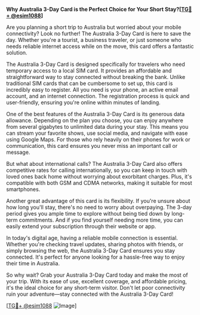 **Why Australia 3-Day Card is the Perfect Choice for Your Short Stay?[[TG💪+ @esim1088](https://t.me/s/esim1088)]**

Are you planning a short trip to Australia but worried about your mobile connectivity? Look no further! The Australia 3-Day Card is here to save the day. Whether you're a tourist, a business traveler, or just someone who needs reliable internet access while on the move, this card offers a fantastic solution. 

The Australia 3-Day Card is designed specifically for travelers who need temporary access to a local SIM card. It provides an affordable and straightforward way to stay connected without breaking the bank. Unlike traditional SIM cards that can be cumbersome to set up, this card is incredibly easy to register. All you need is your phone, an active email account, and an internet connection. The registration process is quick and user-friendly, ensuring you're online within minutes of landing.

One of the best features of the Australia 3-Day Card is its generous data allowance. Depending on the plan you choose, you can enjoy anywhere from several gigabytes to unlimited data during your stay. This means you can stream your favorite shows, use social media, and navigate with ease using Google Maps. For those who rely heavily on their phones for work or communication, this card ensures you never miss an important call or message.

But what about international calls? The Australia 3-Day Card also offers competitive rates for calling internationally, so you can keep in touch with loved ones back home without worrying about exorbitant charges. Plus, it's compatible with both GSM and CDMA networks, making it suitable for most smartphones.

Another great advantage of this card is its flexibility. If you're unsure about how long you'll stay, there's no need to worry about overpaying. The 3-day period gives you ample time to explore without being tied down by long-term commitments. And if you find yourself needing more time, you can easily extend your subscription through their website or app.

In today's digital age, having a reliable mobile connection is essential. Whether you're checking travel updates, sharing photos with friends, or simply browsing the web, the Australia 3-Day Card ensures you stay connected. It's perfect for anyone looking for a hassle-free way to enjoy their time in Australia.

So why wait? Grab your Australia 3-Day Card today and make the most of your trip. With its ease of use, excellent coverage, and affordable pricing, it's the ideal choice for any short-term visitor. Don't let poor connectivity ruin your adventure—stay connected with the Australia 3-Day Card!

[[TG💪+ @esim1088](https://t.me/s/esim1088) ![Image](https://i.postimg.cc/Y0z9fWf4/image.png)]